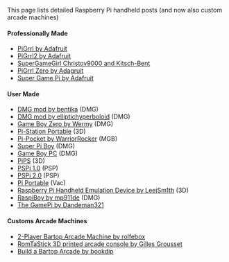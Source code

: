 This page lists detailed Raspberry Pi handheld posts (and now also custom arcade machines)

#### Professionally Made

* [PiGrrl by Adafruit](https://learn.adafruit.com/pigrrl-raspberry-pi-gameboy/overview)
* [PiGrrl2 by Adafruit](https://learn.adafruit.com/pigrrl-2/overview)
* [SuperGameGirl Christov9000 and Kitsch-Bent](http://www.supergamegirl.com/)
* [PiGrrl Zero by Adagruit](https://learn.adafruit.com/pigrrl-zero/overview)
* [Super Game Pi by Adafruit](https://learn.adafruit.com/super-game-pi)

#### User Made

* [DMG mod by bentika](http://imgur.com/a/shoci) (DMG)
* [DMG mod by elliptichyperboloid](https://imgur.com/gallery/XBXNu) (DMG)
* [Game Boy Zero by Wermy](http://sudomod.com/wiki/index.php?title=Game_Boy_Zero) (DMG)
* [Pi-Station Portable](http://drewsrobots.blogspot.com/2015/06/building-my-psp-pistation-portable.html) (3D)
* [Pi-Pocket by WarriorRocker](http://www.xodustech.com/projects/raspberry-pi-gameboy-pocket) (MGB)
* [Super Pi Boy](https://superpiboy.wordpress.com/) (DMG)
* [Game Boy PC](http://www.retrovia.ie/showthread.php/8491-Game-Boy-PC-(Raspberry-Pi)) (DMG)
* [PiPS](http://www.instructables.com/id/PiPS-Pi-Portable-Station-a-Raspberry-Pi-Gaming-Han/?ALLSTEPS) (3D)
* [PSPi 1.0](https://retropie.org.uk/forum/topic/2201/pspi-1-0-psp-raspberry-pi-zero-retropie-mod) (PSP)
* [PSPi 2.0](https://retropie.org.uk/forum/topic/2217/pspi-2-0-psp-raspberry-pi-zero-build-progress) (PSP)
* [Pi Portable](https://retropie.org.uk/forum/topic/1047/pi-portable) (Vac)
* [Raspberry Pi Handheld Emulation Device by LeejSm1th](http://imgur.com/a/9Rvfd) (3D)
* [RaspiBoy by mp911de](http://www.instructables.com/id/RaspiBoy-Raspberry-Pi-Gameboy-SuperPiBoy-A-Raspber/?ALLSTEPS) (DMG)
* [The GamePi by Dandeman321](http://cookingcircuits.com/home/thegamepi)

#### Customs Arcade Machines

* [2-Player Bartop Arcade Machine by rolfebox](http://www.instructables.com/id/2-Player-Bartop-Arcade-Machine-Powered-by-Pi/?ALLSTEPS)
* [RomTaStick 3D printed arcade console by Gilles Grousset](http://blog.backelite.com/blog/2016/07/29/romtastick-3d-printed-arcade-console/)
* [Build a Bartop Arcade by bookdip](http://www.buildabartoparcade.com/)